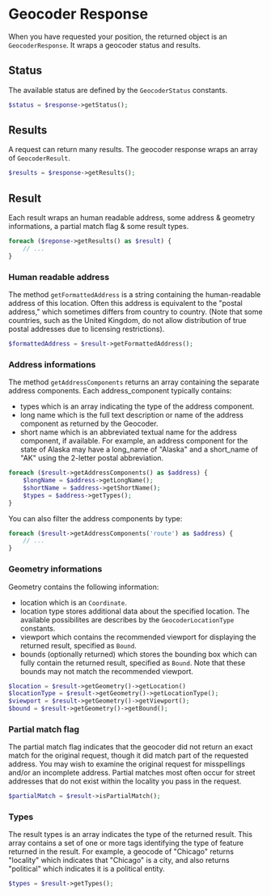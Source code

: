 # Geocoder Response

When you have requested your position, the returned object is an `GeocoderResponse`. It wraps a geocoder status and 
results.

## Status

The available status are defined by the `GeocoderStatus` constants.

``` php
$status = $response->getStatus();
```

## Results

A request can return many results. The geocoder response wraps an array of `GeocoderResult`.

``` php
$results = $response->getResults();
```

## Result

Each result wraps an human readable address, some address & geometry informations, a partial match flag & some result
types.

``` php
foreach ($reponse->getResults() as $result) {
    // ...
}
```

### Human readable address

The method `getFormattedAddress` is a string containing the human-readable address of this location. Often this
address is equivalent to the "postal address," which sometimes differs from country to country. (Note that some
countries, such as the United Kingdom, do not allow distribution of true postal addresses due to licensing
restrictions).

``` php
$formattedAddress = $result->getFormattedAddress();
```

### Address informations

The method `getAddressComponents` returns an array containing the separate address components. Each address_component
typically contains:

 - types which is an array indicating the type of the address component.
 - long name which is the full text description or name of the address component as returned by the Geocoder.
 - short name which is an abbreviated textual name for the address component, if available. For example, an address
   component for the state of Alaska may have a long_name of "Alaska" and a short_name of "AK" using the 2-letter
   postal abbreviation.

``` php
foreach ($result->getAddressComponents() as $address) {
    $longName = $address->getLongName();
    $shortName = $address->getShortName();
    $types = $address->getTypes();
}
```

You can also filter the address components by type:

``` php
foreach ($result->getAddressComponents('route') as $address) {
    // ...
}
```

### Geometry informations

Geometry contains the following information:

 - location which is an `Coordinate`.
 - location type stores additional data about the specified location. The available possibilites are describes by the
   `GeocoderLocationType` constants.
 - viewport which contains the recommended viewport for displaying the returned result, specified as `Bound`.
 - bounds (optionally returned) which stores the bounding box which can fully contain the returned result, specified as
   `Bound`. Note that these bounds may not match the recommended viewport.

``` php
$location = $result->getGeometry()->getLocation()
$locationType = $result->getGeometry()->getLocationType();
$viewport = $result->getGeometry()->getViewport();
$bound = $result->getGeometry()->getBound();
```

### Partial match flag

The partial match flag indicates that the geocoder did not return an exact match for the original request, though it
did match part of the requested address. You may wish to examine the original request for misspellings and/or an
incomplete address. Partial matches most often occur for street addresses that do not exist within the locality you
pass in the request.

``` php
$partialMatch = $result->isPartialMatch();
```

### Types

The result types is an array indicates the type of the returned result. This array contains a set of one or more tags
identifying the type of feature returned in the result. For example, a geocode of "Chicago" returns "locality" which
indicates that "Chicago" is a city, and also returns "political" which indicates it is a political entity.

``` php
$types = $result->getTypes();
```
